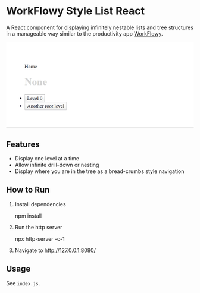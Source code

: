 # WorkFlowy Style List React

A React component for displaying infinitely nestable lists and tree structures in a manageable way similar to the productivity app [WorkFlowy](https://workflowy.com/).

![Demo](demo.gif)

## Features
* Display one level at a time
* Allow infinite drill-down or nesting
* Display where you are in the tree as a bread-crumbs style navigation

## How to Run
1. Install dependencies

   npm install

2. Run the http server

   npx http-server -c-1

3. Navigate to http://127.0.0.1:8080/


## Usage
See `index.js`.
